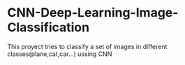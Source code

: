 # CNN-Deep-Learning-Image-Classification
This proyect tries to classify a set of images in different classes(plane,cat,car...) ussing CNN
